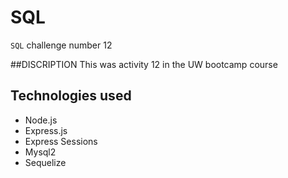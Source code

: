 # SQL
`SQL` challenge number 12 

##DISCRIPTION 
This was activity 12 in the UW bootcamp course

## Technologies used
- Node.js
- Express.js
- Express Sessions
- Mysql2
- Sequelize
